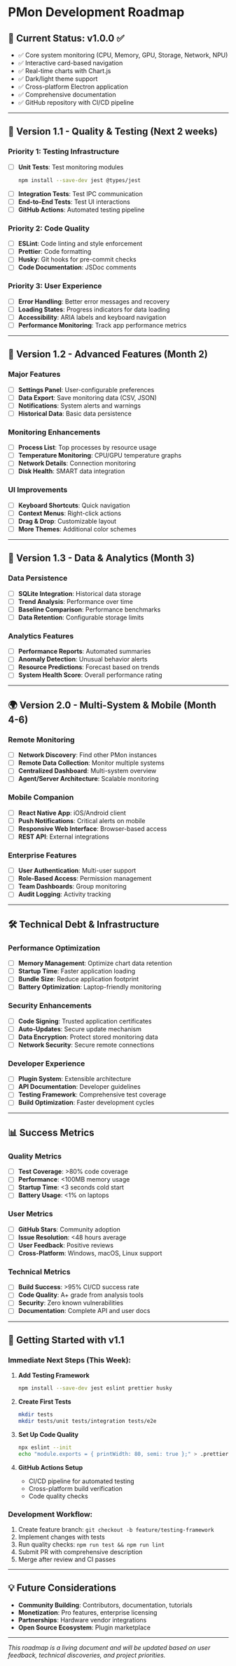 # PMon Development Roadmap

## 🎯 **Current Status: v1.0.0 ✅**
- ✅ Core system monitoring (CPU, Memory, GPU, Storage, Network, NPU)
- ✅ Interactive card-based navigation
- ✅ Real-time charts with Chart.js
- ✅ Dark/light theme support
- ✅ Cross-platform Electron application
- ✅ Comprehensive documentation
- ✅ GitHub repository with CI/CD pipeline

---

## 🚀 **Version 1.1 - Quality & Testing (Next 2 weeks)**

### **Priority 1: Testing Infrastructure**
- [ ] **Unit Tests**: Test monitoring modules
  ```bash
  npm install --save-dev jest @types/jest
  ```
- [ ] **Integration Tests**: Test IPC communication
- [ ] **End-to-End Tests**: Test UI interactions
- [ ] **GitHub Actions**: Automated testing pipeline

### **Priority 2: Code Quality**
- [ ] **ESLint**: Code linting and style enforcement
- [ ] **Prettier**: Code formatting
- [ ] **Husky**: Git hooks for pre-commit checks
- [ ] **Code Documentation**: JSDoc comments

### **Priority 3: User Experience**
- [ ] **Error Handling**: Better error messages and recovery
- [ ] **Loading States**: Progress indicators for data loading
- [ ] **Accessibility**: ARIA labels and keyboard navigation
- [ ] **Performance Monitoring**: Track app performance metrics

---

## 🌟 **Version 1.2 - Advanced Features (Month 2)**

### **Major Features**
- [ ] **Settings Panel**: User-configurable preferences
- [ ] **Data Export**: Save monitoring data (CSV, JSON)
- [ ] **Notifications**: System alerts and warnings
- [ ] **Historical Data**: Basic data persistence

### **Monitoring Enhancements**
- [ ] **Process List**: Top processes by resource usage
- [ ] **Temperature Monitoring**: CPU/GPU temperature graphs
- [ ] **Network Details**: Connection monitoring
- [ ] **Disk Health**: SMART data integration

### **UI Improvements**
- [ ] **Keyboard Shortcuts**: Quick navigation
- [ ] **Context Menus**: Right-click actions
- [ ] **Drag & Drop**: Customizable layout
- [ ] **More Themes**: Additional color schemes

---

## 🎯 **Version 1.3 - Data & Analytics (Month 3)**

### **Data Persistence**
- [ ] **SQLite Integration**: Historical data storage
- [ ] **Trend Analysis**: Performance over time
- [ ] **Baseline Comparison**: Performance benchmarks
- [ ] **Data Retention**: Configurable storage limits

### **Analytics Features**
- [ ] **Performance Reports**: Automated summaries
- [ ] **Anomaly Detection**: Unusual behavior alerts
- [ ] **Resource Predictions**: Forecast based on trends
- [ ] **System Health Score**: Overall performance rating

---

## 🌍 **Version 2.0 - Multi-System & Mobile (Month 4-6)**

### **Remote Monitoring**
- [ ] **Network Discovery**: Find other PMon instances
- [ ] **Remote Data Collection**: Monitor multiple systems
- [ ] **Centralized Dashboard**: Multi-system overview
- [ ] **Agent/Server Architecture**: Scalable monitoring

### **Mobile Companion**
- [ ] **React Native App**: iOS/Android client
- [ ] **Push Notifications**: Critical alerts on mobile
- [ ] **Responsive Web Interface**: Browser-based access
- [ ] **REST API**: External integrations

### **Enterprise Features**
- [ ] **User Authentication**: Multi-user support
- [ ] **Role-Based Access**: Permission management
- [ ] **Team Dashboards**: Group monitoring
- [ ] **Audit Logging**: Activity tracking

---

## 🛠️ **Technical Debt & Infrastructure**

### **Performance Optimization**
- [ ] **Memory Management**: Optimize chart data retention
- [ ] **Startup Time**: Faster application loading
- [ ] **Bundle Size**: Reduce application footprint
- [ ] **Battery Optimization**: Laptop-friendly monitoring

### **Security Enhancements**
- [ ] **Code Signing**: Trusted application certificates
- [ ] **Auto-Updates**: Secure update mechanism
- [ ] **Data Encryption**: Protect stored monitoring data
- [ ] **Network Security**: Secure remote connections

### **Developer Experience**
- [ ] **Plugin System**: Extensible architecture
- [ ] **API Documentation**: Developer guidelines
- [ ] **Testing Framework**: Comprehensive test coverage
- [ ] **Build Optimization**: Faster development cycles

---

## 📊 **Success Metrics**

### **Quality Metrics**
- [ ] **Test Coverage**: >80% code coverage
- [ ] **Performance**: <100MB memory usage
- [ ] **Startup Time**: <3 seconds cold start
- [ ] **Battery Usage**: <1% on laptops

### **User Metrics**
- [ ] **GitHub Stars**: Community adoption
- [ ] **Issue Resolution**: <48 hours average
- [ ] **User Feedback**: Positive reviews
- [ ] **Cross-Platform**: Windows, macOS, Linux support

### **Technical Metrics**
- [ ] **Build Success**: >95% CI/CD success rate
- [ ] **Code Quality**: A+ grade from analysis tools
- [ ] **Security**: Zero known vulnerabilities
- [ ] **Documentation**: Complete API and user docs

---

## 🎯 **Getting Started with v1.1**

### **Immediate Next Steps (This Week):**

1. **Add Testing Framework**
   ```bash
   npm install --save-dev jest eslint prettier husky
   ```

2. **Create First Tests**
   ```bash
   mkdir tests
   mkdir tests/unit tests/integration tests/e2e
   ```

3. **Set Up Code Quality**
   ```bash
   npx eslint --init
   echo "module.exports = { printWidth: 80, semi: true };" > .prettierrc.js
   ```

4. **GitHub Actions Setup**
   - CI/CD pipeline for automated testing
   - Cross-platform build verification
   - Code quality checks

### **Development Workflow:**
1. Create feature branch: `git checkout -b feature/testing-framework`
2. Implement changes with tests
3. Run quality checks: `npm run test && npm run lint`
4. Submit PR with comprehensive description
5. Merge after review and CI passes

---

## 💡 **Future Considerations**

- **Community Building**: Contributors, documentation, tutorials
- **Monetization**: Pro features, enterprise licensing
- **Partnerships**: Hardware vendor integrations
- **Open Source Ecosystem**: Plugin marketplace

---

*This roadmap is a living document and will be updated based on user feedback, technical discoveries, and project priorities.*
